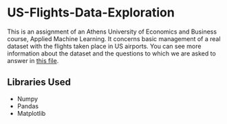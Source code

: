 # US-Flights-Data-Exploration
This is an assignment of an Athens University of Economics and Business course, Applied Machine Learning.
It concerns basic management of a real dataset with the flights taken place in US airports. You can see
more information about the dataset and the questions to which we are asked to answer in 
[this file](https://github.com/kaitithoma/US-Flights-Data-Exploration/blob/master/flights.ipynb).

## Libraries Used
- Numpy
- Pandas
- Matplotlib